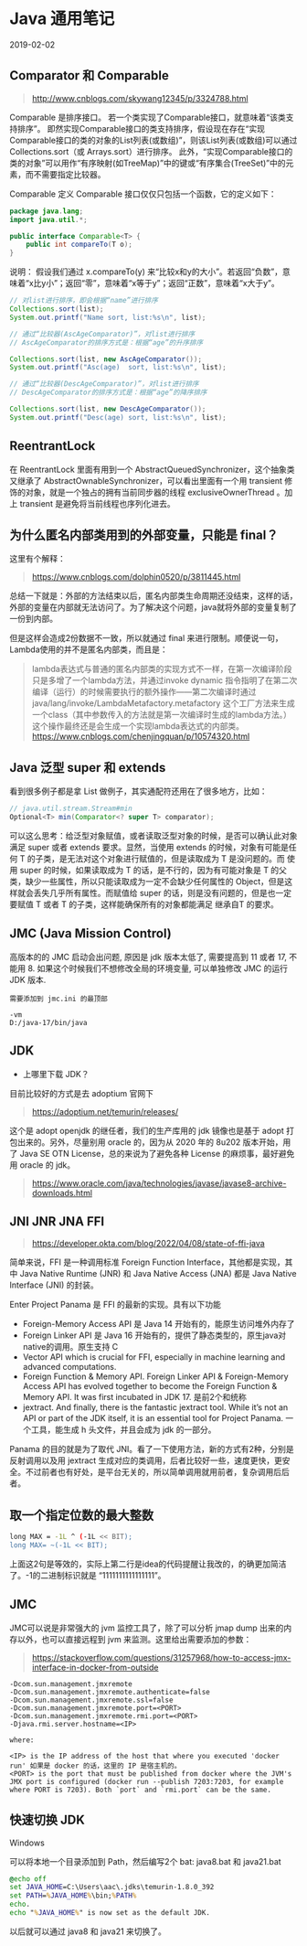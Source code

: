# Java 通用笔记

2019-02-02

## Comparator 和 Comparable

>http://www.cnblogs.com/skywang12345/p/3324788.html

Comparable 是排序接口。
若一个类实现了Comparable接口，就意味着“该类支持排序”。  即然实现Comparable接口的类支持排序，假设现在存在“实现Comparable接口的类的对象的List列表(或数组)”，则该List列表(或数组)可以通过 Collections.sort（或 Arrays.sort）进行排序。
此外，“实现Comparable接口的类的对象”可以用作“有序映射(如TreeMap)”中的键或“有序集合(TreeSet)”中的元素，而不需要指定比较器。

Comparable 定义
Comparable 接口仅仅只包括一个函数，它的定义如下：

```java
package java.lang;
import java.util.*;

public interface Comparable<T> {
    public int compareTo(T o);
}
```
说明：
假设我们通过 x.compareTo(y) 来“比较x和y的大小”。若返回“负数”，意味着“x比y小”；返回“零”，意味着“x等于y”；返回“正数”，意味着“x大于y”。

```java
// 对list进行排序，即会根据“name”进行排序
Collections.sort(list);
System.out.printf("Name sort, list:%s\n", list);

// 通过“比较器(AscAgeComparator)”，对list进行排序
// AscAgeComparator的排序方式是：根据“age”的升序排序

Collections.sort(list, new AscAgeComparator());
System.out.printf("Asc(age)  sort, list:%s\n", list);

// 通过“比较器(DescAgeComparator)”，对list进行排序
// DescAgeComparator的排序方式是：根据“age”的降序排序

Collections.sort(list, new DescAgeComparator());
System.out.printf("Desc(age) sort, list:%s\n", list);
```

## ReentrantLock

在 ReentrantLock 里面有用到一个 AbstractQueuedSynchronizer，这个抽象类又继承了 AbstractOwnableSynchronizer，可以看出里面有一个用 transient 修饰的对象，就是一个独占的拥有当前同步器的线程 exclusiveOwnerThread 。加上 transient 是避免将当前线程也序列化进去。

## 为什么匿名内部类用到的外部变量，只能是 final？

这里有个解释：
> https://www.cnblogs.com/dolphin0520/p/3811445.html

总结一下就是：外部的方法结束以后，匿名内部类生命周期还没结束，这样的话，外部的变量在内部就无法访问了。为了解决这个问题，java就将外部的变量复制了一份到内部。

但是这样会造成2份数据不一致，所以就通过 final 来进行限制。顺便说一句，Lambda使用的并不是匿名内部类，而且是：

> lambda表达式与普通的匿名内部类的实现方式不一样，在第一次编译阶段只是多增了一个lambda方法，并通过invoke dynamic 指令指明了在第二次编译（运行）的时候需要执行的额外操作——第二次编译时通过java/lang/invoke/LambdaMetafactory.metafactory 这个工厂方法来生成一个class（其中参数传入的方法就是第一次编译时生成的lambda方法。）这个操作最终还是会生成一个实现lambda表达式的内部类。
> https://www.cnblogs.com/chenjingquan/p/10574320.html

## Java 泛型 super 和 extends

看到很多例子都是拿 List 做例子，其实通配符还用在了很多地方，比如：

```java
// java.util.stream.Stream#min
Optional<T> min(Comparator<? super T> comparator);
```

可以这么思考：给泛型对象赋值，或者读取泛型对象的时候，是否可以确认此对象满足 super 或者 extends 要求。显然，当使用 extends 的时候，对象有可能是任何 T 的子类，是无法对这个对象进行赋值的，但是读取成为 T 是没问题的。而 使用 super 的时候，如果读取成为 T 的话，是不行的，因为有可能对象是 T 的父类，缺少一些属性，所以只能读取成为一定不会缺少任何属性的 Object，但是这样就会丢失几乎所有属性。而赋值给 super 的话，则是没有问题的，但是也一定要赋值 T 或者 T 的子类，这样能确保所有的对象都能满足 继承自T 的要求。

## JMC (Java Mission Control) 

高版本的的 JMC 启动会出问题, 原因是 jdk 版本太低了, 需要提高到 11 或者 17, 不能用 8. 如果这个时候我们不想修改全局的环境变量, 可以单独修改 JMC 的运行 JDK 版本.

```
需要添加到 jmc.ini 的最顶部

-vm
D:/java-17/bin/java
```

## JDK

* 上哪里下载 JDK？

目前比较好的方式是去 adoptium 官网下 

> https://adoptium.net/temurin/releases/

这个是 adopt openjdk 的继任者，我们的生产库用的 jdk 镜像也是基于 adopt 打包出来的。另外，尽量别用 oracle 的，因为从 2020 年的 8u202 版本开始，用了 Java SE OTN License，总的来说为了避免各种 License 的麻烦事，最好避免用 oracle 的 jdk。

> https://www.oracle.com/java/technologies/javase/javase8-archive-downloads.html



## JNI JNR JNA FFI

> https://developer.okta.com/blog/2022/04/08/state-of-ffi-java

简单来说，FFI 是一种调用标准 Foreign Function Interface，其他都是实现，其中 Java Native Runtime (JNR) 和 Java Native Access (JNA) 都是 Java Native Interface (JNI) 的封装。

Enter Project Panama 是 FFI 的最新的实现。具有以下功能

* Foreign-Memory Access API 是 Java 14 开始有的，能原生访问堆外内存了
* Foreign Linker API 是 Java 16 开始有的，提供了静态类型的，原生java对native的调用。原生支持 C
* Vector API which is crucial for FFI, especially in machine learning and advanced computations.
* Foreign Function & Memory API. Foreign Linker API & Foreign-Memory Access API has evolved together to become the Foreign Function & Memory API. It was first incubated in JDK 17. 是前2个和统称
* jextract. And finally, there is the fantastic jextract tool. While it’s not an API or part of the JDK itself, it is an essential tool for Project Panama. 一个工具，能生成 h 头文件，并且会成为 jdk 的一部分。

Panama 的目的就是为了取代 JNI。看了一下使用方法，新的方式有2种，分别是反射调用以及用 jextract 生成对应的类调用，后者比较好一些，速度更快，更安全。不过前者也有好处，是平台无关的，所以简单调用就用前者，复杂调用后后者。


## 取一个指定位数的最大整数

```sh
long MAX = -1L ^ (-1L << BIT);
long MAX= ~(-1L << BIT);
```

上面这2句是等效的，实际上第二行是idea的代码提醒让我改的，的确更加简洁了。-1的二进制标识就是 “1111111111111111”。

## JMC

JMC可以说是非常强大的 jvm 监控工具了，除了可以分析 jmap dump 出来的内存以外，也可以直接远程到 jvm 来监测。这里给出需要添加的参数：

> https://stackoverflow.com/questions/31257968/how-to-access-jmx-interface-in-docker-from-outside

```
-Dcom.sun.management.jmxremote
-Dcom.sun.management.jmxremote.authenticate=false
-Dcom.sun.management.jmxremote.ssl=false
-Dcom.sun.management.jmxremote.port=<PORT>
-Dcom.sun.management.jmxremote.rmi.port=<PORT>
-Djava.rmi.server.hostname=<IP>

where:

<IP> is the IP address of the host that where you executed 'docker run' 如果是 docker 的话，这里的 IP 是宿主机的。
<PORT> is the port that must be published from docker where the JVM's JMX port is configured (docker run --publish 7203:7203, for example where PORT is 7203). Both `port` and `rmi.port` can be the same.
```

## 快速切换 JDK

Windows

可以将本地一个目录添加到 Path，然后编写2个 bat: java8.bat 和 java21.bat

```bat
@echo off
set JAVA_HOME=C:\Users\aac\.jdks\temurin-1.8.0_392
set PATH=%JAVA_HOME%\bin;%PATH%
echo.
echo "%JAVA_HOME%" is now set as the default JDK.
```

以后就可以通过 java8 和 java21 来切换了。
